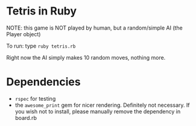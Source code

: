 Tetris in Ruby
===============
NOTE: this game is NOT played by human, but a random/simple AI (the Player object)

To run: type `ruby tetris.rb`

Right now the AI simply makes 10 random moves, nothing more.

Dependencies
==============
- `rspec` for testing
- the `awesome_print` gem for nicer rendering. Definitely not necessary. If you wish not to install, please manually remove the dependency in board.rb
